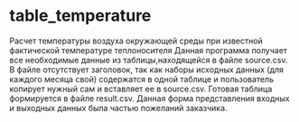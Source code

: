 # table_temperature
Расчет температуры воздуха окружающей среды при известной фактической температуре теплоносителя
Данная программа получает все необходимые данные из таблицы,находящейся в файле source.csv. В файле отсутствует заголовок, так как наборы исходных данных (для каждого месяца свой) содержатся в одной таблице и пользователь копирует нужный сам и вставляет ее в source.csv. Готовая таблица формируется в файле result.csv. 
Данная форма представления входных и выходных данных была частью пожеланий заказчика.
